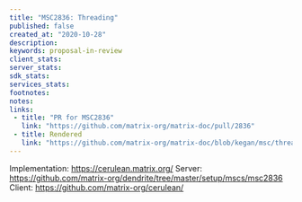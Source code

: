 ```yaml
---
title: "MSC2836: Threading"
published: false
created_at: "2020-10-28"
description:
keywords: proposal-in-review
client_stats:
server_stats:
sdk_stats:
services_stats:
footnotes:
notes:
links:
 - title: "PR for MSC2836"
   link: "https://github.com/matrix-org/matrix-doc/pull/2836"
 - title: Rendered
   link: "https://github.com/matrix-org/matrix-doc/blob/kegan/msc/threading/proposals/2836-threading.md"
---
```


Implementation: https://cerulean.matrix.org/
Server: https://github.com/matrix-org/dendrite/tree/master/setup/mscs/msc2836
Client: https://github.com/matrix-org/cerulean/
